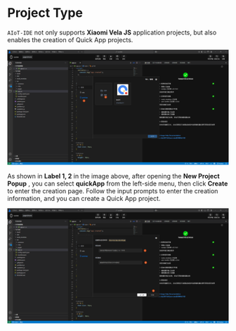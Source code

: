 <!-- 源地址: https://iot.mi.com/vela/quickapp/en/tools/project/template.html -->

# Project Type

`AIoT-IDE` not only supports **Xiaomi Vela JS** application projects, but also enables the creation of Quick App projects.

![alt text](../../images/ide-project.png)

As shown in **Label 1, 2** in the image above, after opening the **New Project Popup** , you can select **quickApp** from the left-side menu, then click **Create** to enter the creation page. Follow the input prompts to enter the creation information, and you can create a Quick App project.

![alt text](../../images/ide-project-1.png)
